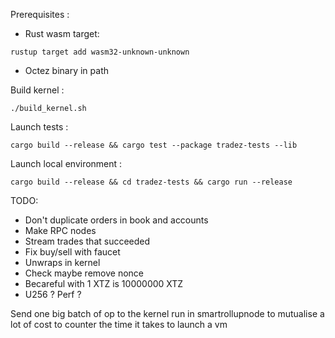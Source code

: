 Prerequisites : 
- Rust wasm target: 
```
rustup target add wasm32-unknown-unknown
```
- Octez binary in path

Build kernel : 
```
./build_kernel.sh
```

Launch tests : 
```
cargo build --release && cargo test --package tradez-tests --lib
```

Launch local environment :
```
cargo build --release && cd tradez-tests && cargo run --release
```

TODO:
- Don't duplicate orders in book and accounts
- Make RPC nodes
- Stream trades that succeeded 
- Fix buy/sell with faucet
- Unwraps in kernel
- Check maybe remove nonce
- Becareful with 1 XTZ is 10000000 XTZ
- U256 ? Perf ?

Send one big batch of op to the kernel run in smartrollupnode to mutualise a lot of cost to counter the time it takes to launch a vm